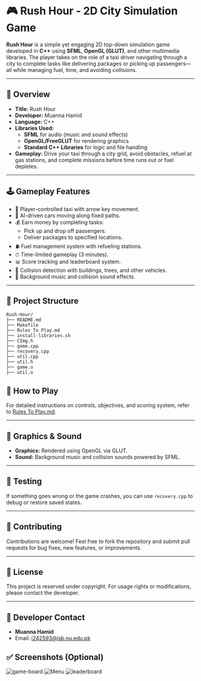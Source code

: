 # 🎮 Rush Hour - 2D City Simulation Game

**Rush Hour** is a simple yet engaging 2D top-down simulation game developed in **C++** using **SFML**, **OpenGL (GLUT)**, and other multimedia libraries. The player takes on the role of a taxi driver navigating through a city to complete tasks like delivering packages or picking up passengers—all while managing fuel, time, and avoiding collisions.

---

## 🧾 Overview

- **Title:** Rush Hour
- **Developer:** Muanna Hamid
- **Language:** C++
- **Libraries Used:**
  - **SFML** for audio (music and sound effects)
  - **OpenGL/FreeGLUT** for rendering graphics
  - **Standard C++ Libraries** for logic and file handling
- **Gameplay:** Drive your taxi through a city grid, avoid obstacles, refuel at gas stations, and complete missions before time runs out or fuel depletes.

---

## 🕹️ Gameplay Features

- 🚖 Player-controlled taxi with arrow key movement.
- 🚗 AI-driven cars moving along fixed paths.
- 💰 Earn money by completing tasks:
  - Pick up and drop off passengers.
  - Deliver packages to specified locations.
- ⛽ Fuel management system with refueling stations.
- ⏱ Time-limited gameplay (3 minutes).
- 📊 Score tracking and leaderboard system.
- 🧱 Collision detection with buildings, trees, and other vehicles.
- 🎵 Background music and collision sound effects.

---

## 📁 Project Structure

```
Rush-Hour/
├── README.md
├── Makefile
├── Rules To Play.md
├── install-libraries.sh
├── CImg.h
├── game.cpp
├── recovery.cpp
├── util.cpp
├── util.h
├── game.o
├── util.o
```


## 📜 How to Play

For detailed instructions on controls, objectives, and scoring system, refer to [Rules To Play.md](Rules%20To%20Play.md).

---

## 🎨 Graphics & Sound

- **Graphics:** Rendered using OpenGL via GLUT.
- **Sound:** Background music and collision sounds powered by SFML.

---

## 🧪 Testing

If something goes wrong or the game crashes, you can use `recovery.cpp` to debug or restore saved states.

---

## 🤝 Contributing

Contributions are welcome! Feel free to fork the repository and submit pull requests for bug fixes, new features, or improvements.

---

## 📄 License

This project is reserved under copyright. For usage rights or modifications, please contact the developer.

---

## 👥 Developer Contact

- **Muanna Hamid**
- Email: i242593@isb.nu.edu.pk


## ✅ Screenshots (Optional)

![game-board](https://github.com/user-attachments/assets/2ed511d2-e39a-4121-bea7-67a70caa3461)
![Menu](https://github.com/user-attachments/assets/c575ca54-1496-41d9-87b4-10d64060c092)
![leaderboard](https://github.com/user-attachments/assets/7984d079-e50a-4531-8294-8cd74e106cd4)


